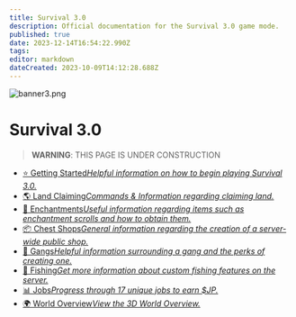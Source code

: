 ```yaml
---
title: Survival 3.0
description: Official documentation for the Survival 3.0 game mode.
published: true
date: 2023-12-14T16:54:22.990Z
tags: 
editor: markdown
dateCreated: 2023-10-09T14:12:28.688Z
---
```





<img alt="banner3.png" src="https://cubedao.net/resources/banner3.png" class="align-center">

# Survival 3.0

<blockquote class="is-warning"><p><strong>WARNING</strong>: THIS PAGE IS UNDER CONSTRUCTION
</p></blockquote>

<ul class="links-list">
    <li><a href="en/survival-3/getting-started">
⭐️ Getting Started<em>Helpful information on how to begin playing Survival 3.0.</em></a></li> 
  
  <li><a href="/en/survival-3/land-claiming">
🌎 Land Claiming<em>Commands & Information regarding claiming land.</em></a></li> 
  
  <li><a href="/en/survival-3/enchantments">
🧙 Enchantments<em>Useful information regarding items such as enchantment scrolls and how to obtain them.</em></a></li> 
  
  <li><a href="/en/survival-3/chest-shops">
📦 Chest Shops<em>General information regarding the creation of a server-wide public shop.</em></a></li>
  
  <li><a href="/en/survival-3/gangs">
🧱 Gangs<em>Helpful information surrounding a gang and the perks of creating one.</em></a></li>
  
  <li><a href="/en/survival-3/fishing">
🎣 Fishing<em>Get more information about custom fishing features on the server.</em></a></li>
  
  <li><a href="/en/survival-3/jobs">
📊 Jobs<em>Progress through 17 unique jobs to earn $JP.</em></a></li>

  <li><a href="https://cubedao.net/map/">
🌍 World Overview<em>View the 3D World Overview.</em></a></li> </ul>